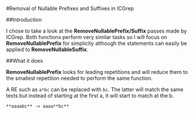 #Removal of Nullable Prefixes and Suffixes in ICGrep

##Introduction

I chose to take a look at the **RemoveNullablePrefix/Suffix** passes made by ICGrep.
Both functions perform very similar tasks so I will focus on **RemoveNullablePrefix** for simplicity although the statements can easily be applied to **RemoveNullableSuffix**.

##What it does

**RemoveNullablePrefix** looks for leading repetitions and will reduce them to the
smallest repetition needed to perform the same function.

A RE such as ````a*bc```` can be replaced with ````bc````. The latter will match
the same texts but instead of starting at the first a, it will start to match
at the b.

`
**aaaabc** -> aaaa**bc**
`
